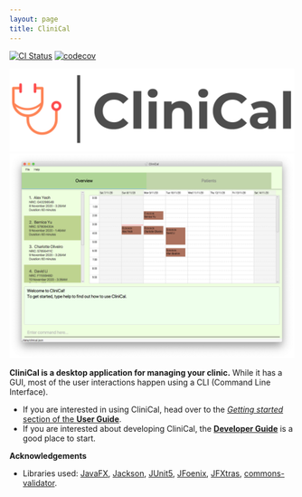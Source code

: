 ```yaml
---
layout: page
title: CliniCal
---
```


[![CI Status](https://github.com/AY2021S1-CS2103T-W11-4/tp/workflows/Java%20CI/badge.svg)](https://github.com/AY2021S1-CS2103T-W11-4/tp/actions)
[![codecov](https://codecov.io/gh/AY2021S1-CS2103T-W11-4/tp/branch/master/graph/badge.svg)](https://codecov.io/gh/AY2021S1-CS2103T-W11-4/tp)

![logo](images/logo.png)
![Ui](images/Ui.png)

**CliniCal is a desktop application for managing your clinic.** While it has a GUI, most of the user interactions happen using a CLI (Command Line Interface).

* If you are interested in using CliniCal, head over to the [_Getting started_ section of the **User Guide**](UserGuide.html#3-getting-started).
* If you are interested about developing CliniCal, the [**Developer Guide**](DeveloperGuide.html) is a good place to start.


**Acknowledgements**

* Libraries used: [JavaFX](https://openjfx.io/), [Jackson](https://github.com/FasterXML/jackson), [JUnit5](https://github.com/junit-team/junit5), [JFoenix](https://github.com/jfoenixadmin/JFoenix), [JFXtras](https://jfxtras.org), [commons-validator](https://commons.apache.org/proper/commons-validator/).
